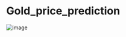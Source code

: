 # Gold_price_prediction
![image](https://github.com/user-attachments/assets/337affb4-a452-4328-89fc-d2644645a8d1)
